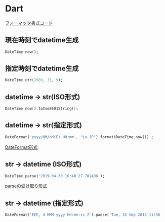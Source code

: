 # Dart
[フォーマッタ書式コード]()
## 現在時刻でdatetime生成
```dart
DateTime.now();
```
## 指定時刻でdatetime生成
```dart
DateTime.utc(1989, 11, 9);
```
## datetime → str(ISO形式)
```dart
DateTime.now().toIso8601String();
```
## datetime → str(指定形式)
```dart
DateFormat('yyyy/MM/dd(E) HH:mm', "ja_JP").format(DateTime.now()) ;
```
[DateFormat形式](https://pub.dev/documentation/intl/latest/intl/DateFormat-class.html)
## str → datetime (ISO形式)
```dart
DateTime.parse('2019-04-30 10:48:27.701406');
```
[parseの受け取り形式](https://api.flutter.dev/flutter/dart-core/DateTime/parse.html)
## str → datetime (指定形式)
```dart
DateFormat('EEE, d MMM yyyy HH:mm:ss Z').paese('Tue, 18 Sep 2018 11:30:15 +0000');
```
